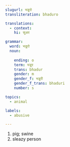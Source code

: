 ```yaml
---
slugurl: भडूरो
transliteration: bhaduro

translations:
  - context:
    hi: सूअर

grammar: 
  word: भडूरो
  noun:
     
    ending: o
    term: भडूर
    trans: bhadur
    gender: m
    gender_f: भडूरी
    gender_f_trans: bhaduri
    number: s

topics:
  - animal

labels:
  - abusive

---
```


<word-pos pos="verb">

<word-meanings>

1. pig; swine
2. <w-labels :labels="labels"></w-labels>sleazy person

</word-meanings>

<noun-decl :grammar="grammar" ></noun-decl>

</word-pos>

